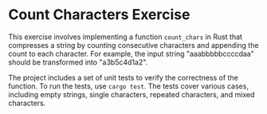 # Count Characters Exercise

This exercise involves implementing a function `count_chars` in Rust that compresses a string by counting consecutive characters and appending the count to each character. For example, the input string "aaabbbbbccccdaa" should be transformed into "a3b5c4d1a2".

The project includes a set of unit tests to verify the correctness of the function. To run the tests, use `cargo test`. The tests cover various cases, including empty strings, single characters, repeated characters, and mixed characters.
